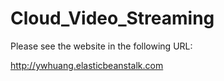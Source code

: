 Cloud_Video_Streaming
=====================
Please see the website in the following URL:

http://ywhuang.elasticbeanstalk.com
